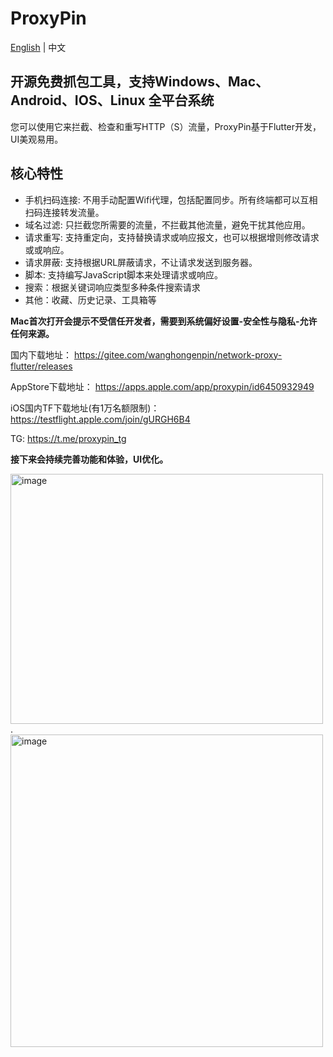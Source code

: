 # ProxyPin

[English](README_EN.md) | 中文

## 开源免费抓包工具，支持Windows、Mac、Android、IOS、Linux 全平台系统

您可以使用它来拦截、检查和重写HTTP（S）流量，ProxyPin基于Flutter开发，UI美观易用。

## 核心特性

* 手机扫码连接: 不用手动配置Wifi代理，包括配置同步。所有终端都可以互相扫码连接转发流量。
* 域名过滤: 只拦截您所需要的流量，不拦截其他流量，避免干扰其他应用。
* 请求重写: 支持重定向，支持替换请求或响应报文，也可以根据增则修改请求或或响应。
* 请求屏蔽: 支持根据URL屏蔽请求，不让请求发送到服务器。
* 脚本: 支持编写JavaScript脚本来处理请求或响应。
* 搜索：根据关键词响应类型多种条件搜索请求
* 其他：收藏、历史记录、工具箱等

**Mac首次打开会提示不受信任开发者，需要到系统偏好设置-安全性与隐私-允许任何来源。**

国内下载地址： https://gitee.com/wanghongenpin/network-proxy-flutter/releases

AppStore下载地址： https://apps.apple.com/app/proxypin/id6450932949      

iOS国内TF下载地址(有1万名额限制)： https://testflight.apple.com/join/gURGH6B4

TG: https://t.me/proxypin_tg

**接下来会持续完善功能和体验，UI优化。**

<img alt="image"  width="500px" height="400px" src="https://github.com/wanghongenpin/network-proxy-flutter/assets/24794200/67a2feb1-f1c3-4c0c-8737-5abe62c34794">.    <img alt="image"   height="500px" src="https://github.com/wanghongenpin/network_proxy_flutter/assets/24794200/1bb4b1ec-ec5c-44a7-add7-f0f94c8765b9">


